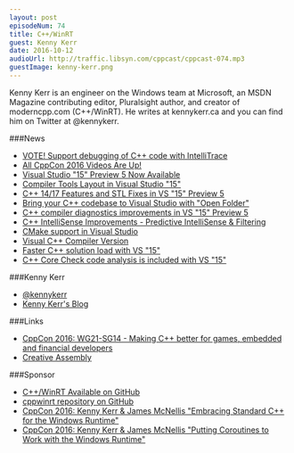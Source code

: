 ```yaml
---
layout: post
episodeNum: 74
title: C++/WinRT
guest: Kenny Kerr
date: 2016-10-12
audioUrl: http://traffic.libsyn.com/cppcast/cppcast-074.mp3
guestImage: kenny-kerr.png
---
```


Kenny Kerr is an engineer on the Windows team at Microsoft, an MSDN Magazine contributing editor, Pluralsight author, and creator of moderncpp.com (C++/WinRT). He writes at kennykerr.ca and you can find him on Twitter at @kennykerr.

###News

 - [VOTE! Support debugging of C++ code with IntelliTrace](https://visualstudio.uservoice.com/forums/121579-visual-studio-2015/suggestions/2286557-support-debugging-of-c-code-with-intellitrace?tracking_code=bb4e02b5c270f6744cab8484acc7b28f)
 - [All CppCon 2016 Videos Are Up!](http://cppcon.org/all-cppcon-2016-videos-are-up/)
 - [Visual Studio "15" Preview 5 Now Available](https://blogs.msdn.microsoft.com/vcblog/2016/10/05/visual-studio-15-preview-5-now-available/)
 - [Compiler Tools Layout in Visual Studio "15"](https://blogs.msdn.microsoft.com/vcblog/2016/10/07/compiler-tools-layout-in-visual-studio-15/)
 - [C++ 14/17 Features and STL Fixes in VS "15" Preview 5](https://blogs.msdn.microsoft.com/vcblog/2016/10/11/c1417-features-and-stl-fixes-in-vs-15-preview-5/)
 - [Bring your C++ codebase to Visual Studio with "Open Folder"](https://blogs.msdn.microsoft.com/vcblog/2016/10/05/bring-your-c-codebase-to-visual-studio-with-open-folder/)
 - [C++ compiler diagnostics improvements in VS "15" Preview 5](https://blogs.msdn.microsoft.com/vcblog/2016/10/05/c-compiler-diagnostics-improvements-in-vs-15-rc/)
 - [C++ IntelliSense Improvements - Predictive IntelliSense & Filtering](https://blogs.msdn.microsoft.com/vcblog/2016/10/05/c-intellisense-improvements-predictive-intellisense-filtering/)
 - [CMake support in Visual Studio](https://blogs.msdn.microsoft.com/vcblog/2016/10/05/cmake-support-in-visual-studio/)
 - [Visual C++ Compiler Version](https://blogs.msdn.microsoft.com/vcblog/2016/10/05/visual-c-compiler-version/)
 - [Faster C++ solution load with VS "15"](https://blogs.msdn.microsoft.com/vcblog/2016/10/05/faster-c-solution-load-with-vs-15/)
 - [C++ Core Check code analysis is included with VS "15"](https://blogs.msdn.microsoft.com/vcblog/2016/10/12/cppcorecheck/)
 
###Kenny Kerr

 - [@kennykerr](https://twitter.com/kennykerr)
 - [Kenny Kerr's Blog](https://kennykerr.ca/)
 
###Links

 - [CppCon 2016: WG21-SG14 - Making C++ better for games, embedded and financial developers](https://www.youtube.com/watch?v=dMupATOJKWc)
 - [Creative Assembly](http://www.creative-assembly.com/)
 
###Sponsor

- [C++/WinRT Available on GitHub](https://moderncpp.com/2016/10/13/cppwinrt-available-on-github/)
- [cppwinrt repository on GitHub](https://github.com/microsoft/cppwinrt)
- [CppCon 2016: Kenny Kerr & James McNellis "Embracing Standard C++ for the Windows Runtime"](https://www.youtube.com/watch?v=lm4IwfiJ3EU)
- [CppCon 2016: Kenny Kerr & James McNellis "Putting Coroutines to Work with the Windows Runtime"](https://www.youtube.com/watch?v=v0SjumbIips)

